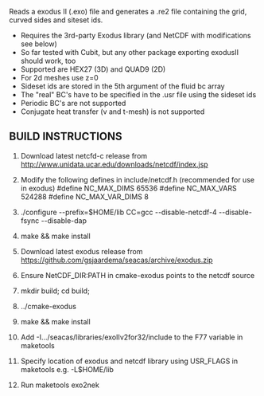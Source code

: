 Reads a exodus II (.exo) file and generates a .re2 file containing the grid,
curved sides and siteset ids. 

   - Requires the 3rd-party Exodus library (and NetCDF with modifications see below) 
   - So far tested with Cubit, but any other package exporting exodusII should work, too
   - Supported are HEX27 (3D) and QUAD9 (2D)
   - For 2d meshes use z=0
   - Sideset ids are stored in the 5th argument of the fluid bc array
   - The "real" BC's have to be specified in the .usr file using the sideset ids 
   - Periodic BC's are not supported
   - Conjugate heat transfer (v and t-mesh) is not supported

## BUILD INSTRUCTIONS
1.  Download latest netcfd-c release from http://www.unidata.ucar.edu/downloads/netcdf/index.jsp
2.  Modify the following defines in include/netcdf.h (recommended for use in exodus)
    #define NC_MAX_DIMS     65536 
    #define NC_MAX_VARS     524288
    #define NC_MAX_VAR_DIMS 8 
3.  ./configure --prefix=$HOME/lib CC=gcc --disable-netcdf-4 --disable-fsync --disable-dap
4.  make && make install


1. Download latest exodus release from https://github.com/gsjaardema/seacas/archive/exodus.zip
3. Ensure NetCDF_DIR:PATH in cmake-exodus points to the netcdf source
4. mkdir build; cd build;
5. ../cmake-exodus  
6. make && make install
7. Add -I.../seacas/libraries/exoIIv2for32/include to the F77 variable in maketools 
8. Specify location of exodus and netcdf library using USR_FLAGS in maketools e.g. -L$HOME/lib
9. Run maketools exo2nek

